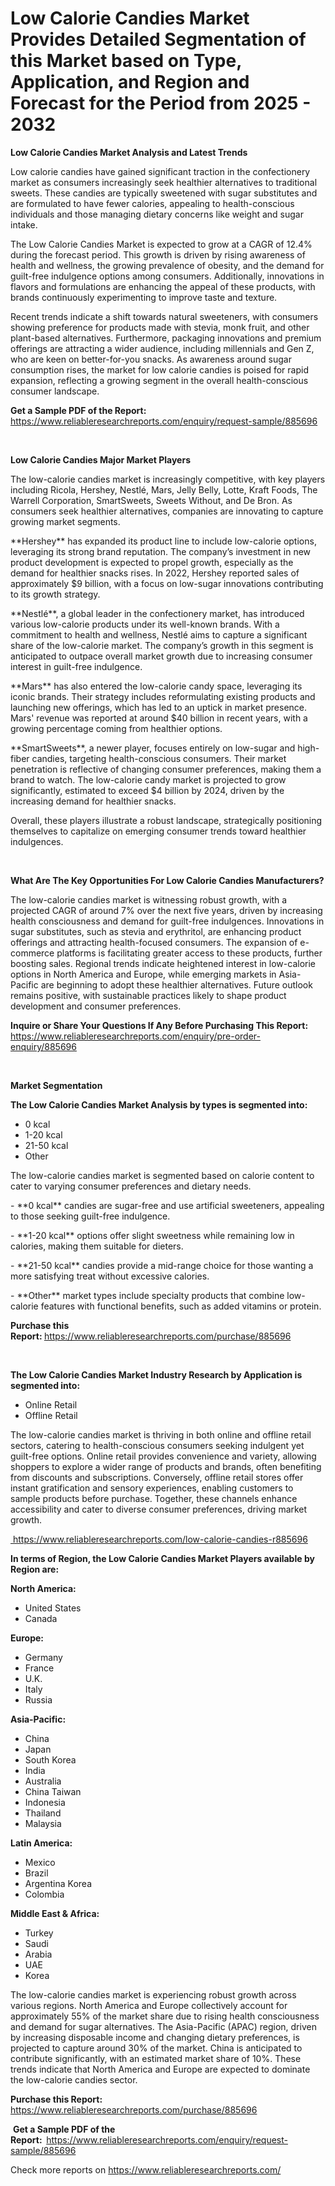 <p><h1>Low Calorie Candies Market Provides Detailed Segmentation of this Market based on Type, Application, and Region and Forecast for the Period from 2025 - 2032</h1></p><p><strong>Low Calorie Candies Market Analysis and Latest Trends</strong></p>
<p><p>Low calorie candies have gained significant traction in the confectionery market as consumers increasingly seek healthier alternatives to traditional sweets. These candies are typically sweetened with sugar substitutes and are formulated to have fewer calories, appealing to health-conscious individuals and those managing dietary concerns like weight and sugar intake. </p><p>The Low Calorie Candies Market is expected to grow at a CAGR of 12.4% during the forecast period. This growth is driven by rising awareness of health and wellness, the growing prevalence of obesity, and the demand for guilt-free indulgence options among consumers. Additionally, innovations in flavors and formulations are enhancing the appeal of these products, with brands continuously experimenting to improve taste and texture.</p><p>Recent trends indicate a shift towards natural sweeteners, with consumers showing preference for products made with stevia, monk fruit, and other plant-based alternatives. Furthermore, packaging innovations and premium offerings are attracting a wider audience, including millennials and Gen Z, who are keen on better-for-you snacks. As awareness around sugar consumption rises, the market for low calorie candies is poised for rapid expansion, reflecting a growing segment in the overall health-conscious consumer landscape.</p></p>
<p><strong>Get a Sample PDF of the Report:&nbsp;</strong> <a href="https://www.reliableresearchreports.com/enquiry/request-sample/885696?utm_campaign=2479&utm_medium=2&utm_source=Github&utm_content=ia&utm_term=14022025&utm_id=low-calorie-candies">https://www.reliableresearchreports.com/enquiry/request-sample/885696</a></p>
<p>&nbsp;</p>
<p><strong>Low Calorie Candies Major Market Players</strong></p>
<p><p>The low-calorie candies market is increasingly competitive, with key players including Ricola, Hershey, Nestlé, Mars, Jelly Belly, Lotte, Kraft Foods, The Warrell Corporation, SmartSweets, Sweets Without, and De Bron. As consumers seek healthier alternatives, companies are innovating to capture growing market segments.</p><p>**Hershey** has expanded its product line to include low-calorie options, leveraging its strong brand reputation. The company’s investment in new product development is expected to propel growth, especially as the demand for healthier snacks rises. In 2022, Hershey reported sales of approximately $9 billion, with a focus on low-sugar innovations contributing to its growth strategy.</p><p>**Nestlé**, a global leader in the confectionery market, has introduced various low-calorie products under its well-known brands. With a commitment to health and wellness, Nestlé aims to capture a significant share of the low-calorie market. The company’s growth in this segment is anticipated to outpace overall market growth due to increasing consumer interest in guilt-free indulgence.</p><p>**Mars** has also entered the low-calorie candy space, leveraging its iconic brands. Their strategy includes reformulating existing products and launching new offerings, which has led to an uptick in market presence. Mars' revenue was reported at around $40 billion in recent years, with a growing percentage coming from healthier options.</p><p>**SmartSweets**, a newer player, focuses entirely on low-sugar and high-fiber candies, targeting health-conscious consumers. Their market penetration is reflective of changing consumer preferences, making them a brand to watch. The low-calorie candy market is projected to grow significantly, estimated to exceed $4 billion by 2024, driven by the increasing demand for healthier snacks.</p><p>Overall, these players illustrate a robust landscape, strategically positioning themselves to capitalize on emerging consumer trends toward healthier indulgences.</p></p>
<p>&nbsp;</p>
<p><strong>What Are The Key Opportunities For Low Calorie Candies Manufacturers?</strong></p>
<p><p>The low-calorie candies market is witnessing robust growth, with a projected CAGR of around 7% over the next five years, driven by increasing health consciousness and demand for guilt-free indulgences. Innovations in sugar substitutes, such as stevia and erythritol, are enhancing product offerings and attracting health-focused consumers. The expansion of e-commerce platforms is facilitating greater access to these products, further boosting sales. Regional trends indicate heightened interest in low-calorie options in North America and Europe, while emerging markets in Asia-Pacific are beginning to adopt these healthier alternatives. Future outlook remains positive, with sustainable practices likely to shape product development and consumer preferences.</p></p>
<p><strong>Inquire or Share Your Questions If Any Before Purchasing This Report:</strong> <a href="https://www.reliableresearchreports.com/enquiry/pre-order-enquiry/885696?utm_campaign=2479&utm_medium=2&utm_source=Github&utm_content=ia&utm_term=14022025&utm_id=low-calorie-candies">https://www.reliableresearchreports.com/enquiry/pre-order-enquiry/885696</a></p>
<p>&nbsp;</p>
<p><strong>Market Segmentation</strong></p>
<p><strong>The Low Calorie Candies Market Analysis by types is segmented into:</strong></p>
<p><ul><li>0 kcal</li><li>1-20 kcal</li><li>21-50 kcal</li><li>Other</li></ul></p>
<p><p>The low-calorie candies market is segmented based on calorie content to cater to varying consumer preferences and dietary needs. </p><p>- **0 kcal** candies are sugar-free and use artificial sweeteners, appealing to those seeking guilt-free indulgence. </p><p>- **1-20 kcal** options offer slight sweetness while remaining low in calories, making them suitable for dieters. </p><p>- **21-50 kcal** candies provide a mid-range choice for those wanting a more satisfying treat without excessive calories. </p><p>- **Other** market types include specialty products that combine low-calorie features with functional benefits, such as added vitamins or protein.</p></p>
<p><strong>Purchase this Report:&nbsp;</strong><a href="https://www.reliableresearchreports.com/purchase/885696?utm_campaign=2479&utm_medium=2&utm_source=Github&utm_content=ia&utm_term=14022025&utm_id=low-calorie-candies">https://www.reliableresearchreports.com/purchase/885696</a></p>
<p>&nbsp;</p>
<p><strong>The Low Calorie Candies Market Industry Research by Application is segmented into:</strong></p>
<p><ul><li>Online Retail</li><li>Offline Retail</li></ul></p>
<p><p>The low-calorie candies market is thriving in both online and offline retail sectors, catering to health-conscious consumers seeking indulgent yet guilt-free options. Online retail provides convenience and variety, allowing shoppers to explore a wider range of products and brands, often benefiting from discounts and subscriptions. Conversely, offline retail stores offer instant gratification and sensory experiences, enabling customers to sample products before purchase. Together, these channels enhance accessibility and cater to diverse consumer preferences, driving market growth.</p></p>
<p><a href="https://www.reliableresearchreports.com/low-calorie-candies-r885696?utm_campaign=2479&utm_medium=2&utm_source=Github&utm_content=ia&utm_term=14022025&utm_id=low-calorie-candies">&nbsp;https://www.reliableresearchreports.com/low-calorie-candies-r885696</a></p>
<p><strong>In terms of Region, the Low Calorie Candies Market Players available by Region are:</strong></p>
<p>
    <p> <strong> North America: </strong>
        <ul>
            <li>United States</li>
            <li>Canada</li>
        </ul>
        </p> 
    <p> <strong> Europe: </strong>
        <ul>
            <li>Germany</li>
            <li>France</li>
            <li>U.K.</li>
            <li>Italy</li>
            <li>Russia</li>
        </ul>
        </p> 
    <p> <strong> Asia-Pacific: </strong>
        <ul>
            <li>China</li>
            <li>Japan</li>
            <li>South Korea</li>
            <li>India</li>
            <li>Australia</li>
            <li>China Taiwan</li>
            <li>Indonesia</li>
            <li>Thailand</li>
            <li>Malaysia</li>
        </ul>
        </p> 
    <p> <strong> Latin America: </strong>
        <ul>
            <li>Mexico</li>
            <li>Brazil</li>
            <li>Argentina Korea</li>
            <li>Colombia</li>
        </ul>
        </p> 
    <p> <strong> Middle East & Africa: </strong>
        <ul>
            <li>Turkey</li>
            <li>Saudi</li>
            <li>Arabia</li>
            <li>UAE</li>
            <li>Korea</li>
        </ul>
    </p>
    </p>
<p><p>The low-calorie candies market is experiencing robust growth across various regions. North America and Europe collectively account for approximately 55% of the market share due to rising health consciousness and demand for sugar alternatives. The Asia-Pacific (APAC) region, driven by increasing disposable income and changing dietary preferences, is projected to capture around 30% of the market. China is anticipated to contribute significantly, with an estimated market share of 10%. These trends indicate that North America and Europe are expected to dominate the low-calorie candies sector.</p></p>
<p><strong>Purchase this Report: </strong><a href="https://www.reliableresearchreports.com/purchase/885696?utm_campaign=2479&utm_medium=2&utm_source=Github&utm_content=ia&utm_term=14022025&utm_id=low-calorie-candies">https://www.reliableresearchreports.com/purchase/885696</a></p>
<p>&nbsp;<strong>Get a Sample PDF of the Report:&nbsp;&nbsp;</strong><a href="https://www.reliableresearchreports.com/enquiry/request-sample/885696?utm_campaign=2479&utm_medium=2&utm_source=Github&utm_content=ia&utm_term=14022025&utm_id=low-calorie-candies">https://www.reliableresearchreports.com/enquiry/request-sample/885696</a></p>
<p><strong></strong></p>
<p>Check more reports on <a href="https://www.reliableresearchreports.com/?utm_campaign=2479&utm_medium=2&utm_source=Github&utm_content=ia&utm_term=14022025&utm_id=low-calorie-candies">https://www.reliableresearchreports.com/</a></p>